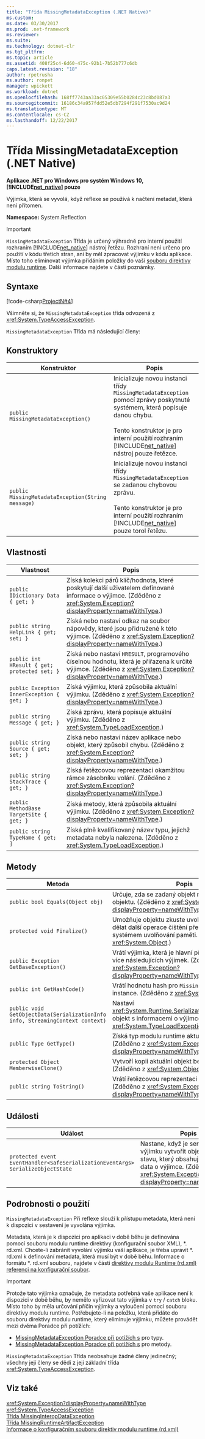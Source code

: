 ```yaml
---
title: "Třída MissingMetadataException (.NET Native)"
ms.custom: 
ms.date: 03/30/2017
ms.prod: .net-framework
ms.reviewer: 
ms.suite: 
ms.technology: dotnet-clr
ms.tgt_pltfrm: 
ms.topic: article
ms.assetid: 408f25c4-6d60-475c-92b1-7b52b777c6db
caps.latest.revision: "18"
author: rpetrusha
ms.author: ronpet
manager: wpickett
ms.workload: dotnet
ms.openlocfilehash: 168ff7743aa33ac05309e55b0284c23c8bd087a3
ms.sourcegitcommit: 16186c34a957fdd52e5db7294f291f7530ac9d24
ms.translationtype: MT
ms.contentlocale: cs-CZ
ms.lasthandoff: 12/22/2017
---
```

# <a name="missingmetadataexception-class-net-native"></a>Třída MissingMetadataException (.NET Native)
**Aplikace .NET pro Windows pro systém Windows 10, [!INCLUDE[net_native](../../../includes/net-native-md.md)] pouze**  
  
 Výjimka, která se vyvolá, když reflexe se používá k načtení metadat, která není přítomen.  
  
 **Namespace:** System.Reflection  
  
> [!IMPORTANT]
>  `MissingMetadataException` Třída je určený výhradně pro interní použití rozhraním [!INCLUDE[net_native](../../../includes/net-native-md.md)] nástroj řetězu. Rozhraní není určeno pro použití v kódu třetích stran, ani by měl zpracovat výjimku v kódu aplikace. Místo toho eliminovat výjimka přidáním položky do vaší [souboru direktivy modulu runtime](../../../docs/framework/net-native/runtime-directives-rd-xml-configuration-file-reference.md). Další informace najdete v části poznámky.  
  
## <a name="syntax"></a>Syntaxe  
 [!code-csharp[ProjectN#4](../../../samples/snippets/csharp/VS_Snippets_CLR/projectn/cs/missingmetadataexception_syntax1.cs#4)]  
  
 Všimněte si, že `MissingMetadataException` třída odvozená z <xref:System.TypeAccessException>.  
  
 `MissingMetadataException` Třída má následující členy:  
  
## <a name="constructors"></a>Konstruktory  
  
|Konstruktor|Popis|  
|-----------------|-----------------|  
|`public MissingMetadataException()`|Inicializuje novou instanci třídy `MissingMetadataException` pomocí zprávy poskytnuté systémem, která popisuje danou chybu.<br /><br /> Tento konstruktor je pro interní použití rozhraním [!INCLUDE[net_native](../../../includes/net-native-md.md)] nástroj pouze řetězce.|  
|`public MissingMetadataException(String message)`|Inicializuje novou instanci třídy `MissingMetadataException` se zadanou chybovou zprávu.<br /><br /> Tento konstruktor je pro interní použití rozhraním [!INCLUDE[net_native](../../../includes/net-native-md.md)] pouze torol řetězu.|  
  
## <a name="properties"></a>Vlastnosti  
  
|Vlastnost|Popis|  
|--------------|-----------------|  
|`public IDictionary Data { get; }`|Získá kolekci párů klíč/hodnota, které poskytují další uživatelem definované informace o výjimce. (Zděděno z <xref:System.Exception?displayProperty=nameWithType>.)|  
|`public string HelpLink { get; set; }`|Získá nebo nastaví odkaz na soubor nápovědy, které jsou přidružené k této výjimce. (Zděděno z <xref:System.Exception?displayProperty=nameWithType>.)|  
|`public int HResult { get; protected set; }`|Získá nebo nastaví `HRESULT`, programového číselnou hodnotu, která je přiřazena k určité výjimce. (Zděděno z <xref:System.Exception?displayProperty=nameWithType>.)|  
|`public Exception InnerException { get; }`|Získá výjimku, která způsobila aktuální výjimku. (Zděděno z <xref:System.Exception?displayProperty=nameWithType>.)|  
|`public string Message { get; }`|Získá zprávu, která popisuje aktuální výjimku. (Zděděno z <xref:System.TypeLoadException>.)|  
|`public string Source { get; set; }`|Získá nebo nastaví název aplikace nebo objekt, který způsobil chybu. (Zděděno z <xref:System.Exception?displayProperty=nameWithType>.)|  
|`public string StackTrace { get; }`|Získá řetězcovou reprezentaci okamžitou rámce zásobníku volání. (Zděděno z <xref:System.Exception?displayProperty=nameWithType>.)|  
|`public MethodBase TargetSite { get; }`|Získá metody, která způsobila aktuální výjimku. (Zděděno z <xref:System.Exception?displayProperty=nameWithType>.)|  
|`public string TypeName { get; ]`|Získá plně kvalifikovaný název typu, jejichž metadata nebyla nalezena. (Zděděno z <xref:System.TypeLoadException>.)|  
  
## <a name="methods"></a>Metody  
  
|Metoda|Popis|  
|------------|-----------------|  
|`public bool Equals(Object obj)`|Určuje, zda se zadaný objekt rovná aktuálnímu objektu.  (Zděděno z <xref:System.Exception?displayProperty=nameWithType>.)|  
|`protected void Finalize()`|Umožňuje objektu zkuste uvolnit prostředky a dělat další operace čištění předtím, než je uvolněn systémem uvolňování paměti. (Zděděno z <xref:System.Object>.)|  
|`public Exception GetBaseException()`|Vrátí výjimka, která je hlavní příčinu jednu nebo více následujících výjimek. (Zděděno z <xref:System.Exception?displayProperty=nameWithType>.)|  
|`public int GetHashCode()`|Vrátí hodnotu hash pro `MissingMetadataException` instance.   (Zděděno z <xref:System.Object>.)|  
|`public void GetObjectData(SerializationInfo info, StreamingContext context)`|Nastaví <xref:System.Runtime.Serialization.SerializationInfo> objekt s informacemi o výjimce.  (Zděděno z <xref:System.TypeLoadException>.)|  
|`public Type GetType()`|Získá typ modulu runtime aktuální instance. (Zděděno z <xref:System.Exception?displayProperty=nameWithType>.)|  
|`protected Object MemberwiseClone()`|Vytvoří kopii aktuální objekt bez podstruktury. (Zděděno z <xref:System.Object>.)|  
|`public string ToString()`|Vrátí řetězcovou reprezentaci aktuální výjimku. (Zděděno z <xref:System.Exception?displayProperty=nameWithType>.)|  
  
## <a name="events"></a>Události  
  
|Událost|Popis|  
|-----------|-----------------|  
|`protected event EventHandler<SafeSerializationEventArgs> SerializeObjectState`|Nastane, když je serializováno výjimku vytvořit objekt výjimky stavu, který obsahuje serializovat data o výjimce. (Zděděno z <xref:System.Exception?displayProperty=nameWithType>.)|  
  
## <a name="usage-details"></a>Podrobnosti o použití  
 `MissingMetadataException` Při reflexe slouží k přístupu metadata, která není k dispozici v sestavení je vyvolána výjimka.  
  
 Metadata, která je k dispozici pro aplikaci v době běhu je definována pomocí souboru modulu runtime direktivy (konfigurační soubor XML), *. rd.xml. Chcete-li zabránit vyvolání výjimku vaší aplikace, je třeba upravit \*. rd.xml k definování metadata, která musí být v době běhu. Informace o formátu \*. rd.xml souboru, najdete v části [direktivy modulu Runtime (rd.xml) referenci na konfigurační soubor](../../../docs/framework/net-native/runtime-directives-rd-xml-configuration-file-reference.md).  
  
> [!IMPORTANT]
>  Protože tato výjimka označuje, že metadata potřebná vaše aplikace není k dispozici v době běhu, by nemělo vyřizovat tato výjimka v `try` / `catch` bloku. Místo toho by měla určování příčin výjimky a vyloučení pomocí souboru direktivy modulu runtime. Potřebujete-li na položku, která přidáte do souboru direktivy modulu runtime, který eliminuje výjimku, můžete provádět mezi dvěma Poradce při potížích:  
>   
>  -   [MissingMetadataException Poradce při potížích s](http://dotnet.github.io/native/troubleshooter/type.html) pro typy.  
> -   [MissingMetadataException Poradce při potížích s](http://dotnet.github.io/native/troubleshooter/method.html) pro metody.  
  
 `MissingMetadataException` Třída neobsahuje žádné členy jedinečný; všechny její členy se dědí z její základní třída <xref:System.TypeAccessException>.  
  
## <a name="see-also"></a>Viz také  
 <xref:System.Exception?displayProperty=nameWithType>  
 <xref:System.TypeAccessException>  
 [Třída MissingInteropDataException](../../../docs/framework/net-native/missinginteropdataexception-class-net-native.md)  
 [Třída MissingRuntimeArtifactException](../../../docs/framework/net-native/missingruntimeartifactexception-class-net-native.md)  
 [Informace o konfiguračním souboru direktiv modulu runtime (rd.xml)](../../../docs/framework/net-native/runtime-directives-rd-xml-configuration-file-reference.md)
